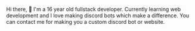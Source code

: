 Hi there, 👋 I'm a 16 year old fullstack developer. Currently learning web development and I love making discord bots which make a difference. You can contact me for making you a custom discord bot or website.

